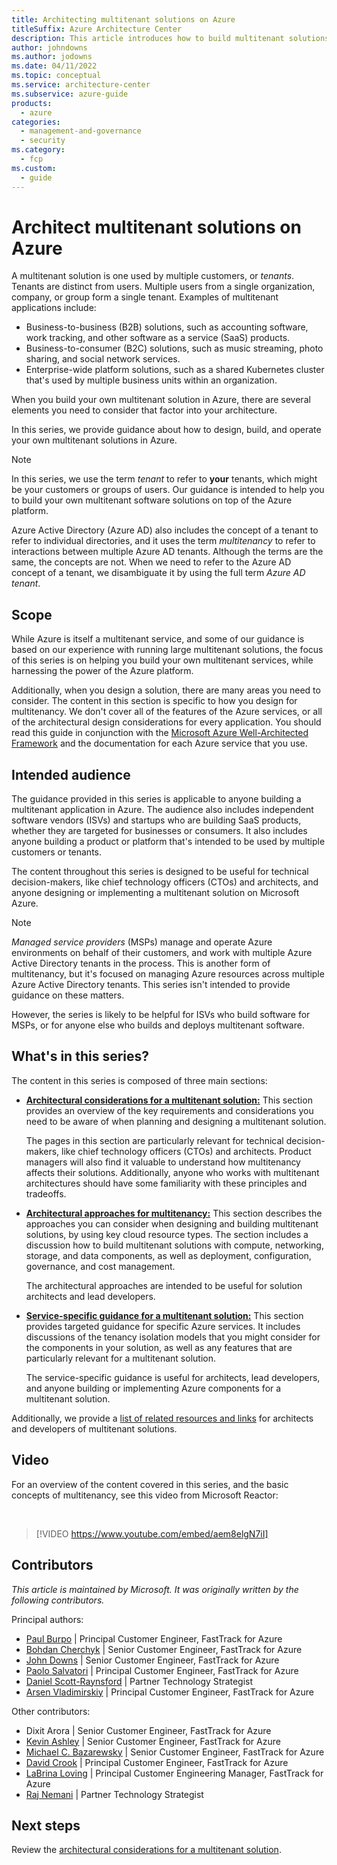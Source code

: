 ```yaml
---
title: Architecting multitenant solutions on Azure
titleSuffix: Azure Architecture Center
description: This article introduces how to build multitenant solutions on Azure and the guidance we provide throughout this series.
author: johndowns
ms.author: jodowns
ms.date: 04/11/2022
ms.topic: conceptual
ms.service: architecture-center
ms.subservice: azure-guide
products:
  - azure
categories:
  - management-and-governance
  - security
ms.category:
  - fcp
ms.custom:
  - guide
---
```


# Architect multitenant solutions on Azure

A multitenant solution is one used by multiple customers, or *tenants*. Tenants are distinct from users. Multiple users from a single organization, company, or group form a single tenant. Examples of multitenant applications include:

* Business-to-business (B2B) solutions, such as accounting software, work tracking, and other software as a service (SaaS) products.
* Business-to-consumer (B2C) solutions, such as music streaming, photo sharing, and social network services.
* Enterprise-wide platform solutions, such as a shared Kubernetes cluster that's used by multiple business units within an organization.

When you build your own multitenant solution in Azure, there are several elements you need to consider that factor into your architecture.

In this series, we provide guidance about how to design, build, and operate your own multitenant solutions in Azure.

> [!NOTE]
> In this series, we use the term *tenant* to refer to **your** tenants, which might be your customers or groups of users. Our guidance is intended to help you to build your own multitenant software solutions on top of the Azure platform.
>
> Azure Active Directory (Azure AD) also includes the concept of a tenant to refer to individual directories, and it uses the term *multitenancy* to refer to interactions between multiple Azure AD tenants. Although the terms are the same, the concepts are not. When we need to refer to the Azure AD concept of a tenant, we disambiguate it by using the full term *Azure AD tenant*.

## Scope

While Azure is itself a multitenant service, and some of our guidance is based on our experience with running large multitenant solutions, the focus of this series is on helping you build your own multitenant services, while harnessing the power of the Azure platform.

Additionally, when you design a solution, there are many areas you need to consider. The content in this section is specific to how you design for multitenancy. We don't cover all of the features of the Azure services, or all of the architectural design considerations for every application. You should read this guide in conjunction with the [Microsoft Azure Well-Architected Framework](/azure/architecture/framework/index) and the documentation for each Azure service that you use.

## Intended audience

The guidance provided in this series is applicable to anyone building a multitenant application in Azure. The audience also includes independent software vendors (ISVs) and startups who are building SaaS products, whether they are targeted for businesses or consumers. It also includes anyone building a product or platform that's intended to be used by multiple customers or tenants.

The content throughout this series is designed to be useful for technical decision-makers, like chief technology officers (CTOs) and architects, and anyone designing or implementing a multitenant solution on Microsoft Azure.

> [!NOTE]
> *Managed service providers* (MSPs) manage and operate Azure environments on behalf of their customers, and work with multiple Azure Active Directory tenants in the process. This is another form of multitenancy, but it's focused on managing Azure resources across multiple Azure Active Directory tenants. This series isn't intended to provide guidance on these matters.
>
> However, the series is likely to be helpful for ISVs who build software for MSPs, or for anyone else who builds and deploys multitenant software.

## What's in this series?

The content in this series is composed of three main sections:

* [**Architectural considerations for a multitenant solution:**](considerations/overview.yml) This section provides an overview of the key requirements and considerations you need to be aware of when planning and designing a multitenant solution.

  The pages in this section are particularly relevant for technical decision-makers, like chief technology officers (CTOs) and architects. Product managers will also find it valuable to understand how multitenancy affects their solutions. Additionally, anyone who works with multitenant architectures should have some familiarity with these principles and tradeoffs.

* [**Architectural approaches for multitenancy:**](approaches/overview.yml) This section describes the approaches you can consider when designing and building multitenant solutions, by using key cloud resource types. The section includes a discussion how to build multitenant solutions with compute, networking, storage, and data components, as well as deployment, configuration, governance, and cost management.

  The architectural approaches are intended to be useful for solution architects and lead developers.

* [**Service-specific guidance for a multitenant solution:**](service/overview.md) This section provides targeted guidance for specific Azure services. It includes discussions of the tenancy isolation models that you might consider for the components in your solution, as well as any features that are particularly relevant for a multitenant solution.

  The service-specific guidance is useful for architects, lead developers, and anyone building or implementing Azure components for a multitenant solution.

Additionally, we provide a [list of related resources and links](related-resources.md) for architects and developers of multitenant solutions.

## Video

For an overview of the content covered in this series, and the basic concepts of multitenancy, see this video from Microsoft Reactor:

<br/>

> [!VIDEO https://www.youtube.com/embed/aem8elgN7iI]

## Contributors

*This article is maintained by Microsoft. It was originally written by the following contributors.*

Principal authors:

 * [Paul Burpo](http://linkedin.com/in/paul-burpo) | Principal Customer Engineer, FastTrack for Azure
 * [Bohdan Cherchyk](http://linkedin.com/in/cherchyk) | Senior Customer Engineer, FastTrack for Azure
 * [John Downs](http://linkedin.com/in/john-downs) | Senior Customer Engineer, FastTrack for Azure
 * [Paolo Salvatori](http://linkedin.com/in/paolo-salvatori) | Principal Customer Engineer, FastTrack for Azure
 * [Daniel Scott-Raynsford](http://linkedin.com/in/dscottraynsford) | Partner Technology Strategist
 * [Arsen Vladimirskiy](http://linkedin.com/in/arsenv) | Principal Customer Engineer, FastTrack for Azure

Other contributors:

 * Dixit Arora | Senior Customer Engineer, FastTrack for Azure
 * [Kevin Ashley](http://linkedin.com/in/kashlik) | Senior Customer Engineer, FastTrack for Azure
 * [Michael C. Bazarewsky](http://linkedin.com/in/mikebaz) | Senior Customer Engineer, FastTrack for Azure
 * [David Crook](http://linkedin.com/in/drcrook) | Principal Customer Engineer, FastTrack for Azure
 * [LaBrina Loving](http://linkedin.com/in/chixcancode) | Principal Customer Engineering Manager, FastTrack for Azure
 * [Raj Nemani](http://linkedin.com/in/rajnemani) | Partner Technology Strategist

## Next steps

Review the [architectural considerations for a multitenant solution](considerations/overview.yml).

